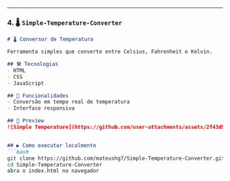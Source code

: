 
---

### 4. 🌡️ `Simple-Temperature-Converter`

```md
# 🌡️ Conversor de Temperatura

Ferramenta simples que converte entre Celsius, Fahrenheit e Kelvin.

## 🛠 Tecnologias
- HTML
- CSS
- JavaScript

## 🔄 Funcionalidades
- Conversão em tempo real de temperatura
- Interface responsiva

## 📸 Preview
![Simple Temperature](https://github.com/user-attachments/assets/2f43d579-a0ba-40b5-87c6-6b71c0989464)


## ▶️ Como executar localmente
```bash
git clone https://github.com/mateushg7/Simple-Temperature-Converter.git
cd Simple-Temperature-Converter
abra o index.html no navegador
